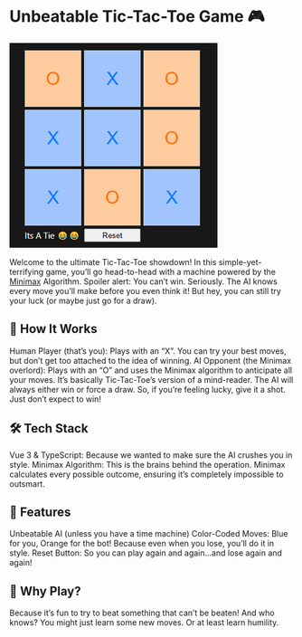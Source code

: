 # Unbeatable Tic-Tac-Toe Game 🎮

![Alt text](/src/assets/tie.PNG)


Welcome to the ultimate Tic-Tac-Toe showdown! In this simple-yet-terrifying game, you’ll go head-to-head with a machine powered by the [Minimax](https://en.wikipedia.org/wiki/Minimax)  Algorithm. Spoiler alert: You can’t win. Seriously. The AI knows every move you’ll make before you even think it! But hey, you can still try your luck (or maybe just go for a draw).


## 🚀 How It Works
Human Player (that’s you): Plays with an “X”. You can try your best moves, but don’t get too attached to the idea of winning.
AI Opponent (the Minimax overlord): Plays with an “O” and uses the Minimax algorithm to anticipate all your moves. It’s basically Tic-Tac-Toe’s version of a mind-reader.
The AI will always either win or force a draw. So, if you’re feeling lucky, give it a shot. Just don’t expect to win!


## 🛠️ Tech Stack
Vue 3 & TypeScript: Because we wanted to make sure the AI crushes you in style.
Minimax Algorithm: This is the brains behind the operation. Minimax calculates every possible outcome, ensuring it’s completely impossible to outsmart.


## 🎨 Features
Unbeatable AI (unless you have a time machine)
Color-Coded Moves: Blue for you, Orange for the bot! Because even when you lose, you’ll do it in style.
Reset Button: So you can play again and again…and lose again and again!


## 🤔 Why Play?
Because it’s fun to try to beat something that can’t be beaten! And who knows? You might just learn some new moves. Or at least learn humility.